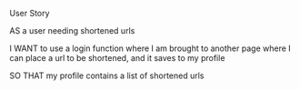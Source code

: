 User Story

AS a user needing shortened urls

I WANT to use a login function where I am brought to another page where I can place a url to be shortened, and it saves to my profile

SO THAT my profile contains a list of shortened urls







